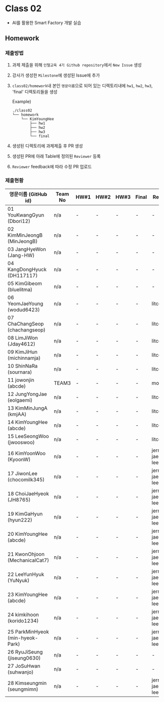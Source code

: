 # Class 02

* AI를 활용한 Smart Factory 개발 실습

## Homework

### 제출방법

1. 과제 제출을 위해 `인텔교육 4기 Github repository`에서 `New Issue` 생성

2. 강사가 생성한 `Milestone`에 생성된 Issue에 추가 

3. `class02/homework`내 본인 `영문이름`으로 되어 있는 디렉토리내에 `hw1`, `hw2`, `hw3`, 'final' 디렉토리들을 생성

    Example)
    ```
    ./class02
    └── homework
        └── KimYoungHee
            ├── hw1
            ├── hw2
            ├── hw3
            └── final
    ```

4. 생성된 디렉토리에 과제제출 후 PR 생성

5. 생성된 PR에 아래 Table에 정의된 `Reviewer` 등록

6. `Reviewer` feedback에 따라 수정 PR 업로드

### 제출현황

| 영문이름 (GitHub id)           | Team No | HW#1 | HW#2 | HW#3 | Final | Reviewer |
|-------------------------------|---------|------|------|------|-------|----------|
| 01 YouKwangGyun (Dbori12) | n/a | - | - | - | - | - | max5982 |
| 02 KimMinJeongB (MinJeongB) | n/a | - | - | - | - | - | max5982 |
| 03 JangHyeWon (Jang-HW) | n/a | - | - | - | - | - | max5982 |
| 04 KangDongHyuck (DH117117) | n/a | - | - | - | - | - | max5982 |
| 05 KimGibeom (bluelitma) | n/a | - | - | - | - | - | max5982 |
| 06 YeomJaeYoung (wodud6423) | n/a | - | - | - | - | litcoder |
| 07 ChaChangSeop (chachangseop) | n/a | - | - | - | - | litcoder |
| 08 LimJiWon (Jday4612) | n/a | - | - | - | - | litcoder |
| 09 KimJiHun (michinnamja) | n/a | - | - | - | - | litcoder |
| 10 ShinNaRa (sournara) | n/a | - | - | - | - | litcoder |
| 11 jowonjin (abcde) | TEAM3 | - | - | - | - | mokiya |
| 12 JungYongJae (eolgaemi) | n/a | - | - | - | - | litcoder |
| 13 KimMinJungA (kmjAA) | n/a | - | - | - | - | litcoder |
| 14 KimYoungHee (abcde) | n/a | - | - | - | - | litcoder |
| 15 LeeSeongWoo (jwooswoo) | n/a | - | - | - | - | litcoder |
| 16 KimYoonWoo  (KyoonW) | n/a | - | - | - | - | jerry-jaeseong-lee |
| 17 JiwonLee (chocomilk345) | n/a | - | - | - | - | jerry-jaeseong-lee |
| 18 ChoiJaeHyeok (JH8765) | n/a | - | - | - | - | jerry-jaeseong-lee |
| 19 KimGaHyun (hyun222) | n/a | - | - | - | - | jerry-jaeseong-lee |
| 20 KimYoungHee (abcde) | n/a | - | - | - | - | jerry-jaeseong-lee |
| 21 KwonOhjoon (MechanicalCat7) | n/a | - | - | - | - | jerry-jaeseong-lee |
| 22 LeeYunHyuk (YuNyuk) | n/a | - | - | - | - | jerry-jaeseong-lee |
| 23 KimYoungHee (abcde) | n/a | - | - | - | - | jerry-jaeseong-lee |
| 24 kimkihoon (korido1234) | n/a | - | - | - | - | jerry-jaeseong-lee |
| 25 ParkMinHyeok (min-hyeok-Park) | n/a | - | - | - | - | jerry-jaeseong-lee |
| 26 RyuJiSeung  (jiseung0630) | n/a | - | - | - | - | - | mokiya |
| 27 JoSuHwan (suhwanjo) | n/a | - | - | - | - | - | mokiya |
| 28 Kimseungmin (seungmimn) | n/a | - | - | - | - | jerry-jaeseong-lee |



